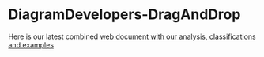 # DiagramDevelopers-DragAndDrop

Here is our latest combined [web document with our analysis, classifications and examples](https://benetech.github.io/Accessible-Interactives-Dev/Drag%20and%20Drop/Drag_and_Drop_Accessibility.html)
